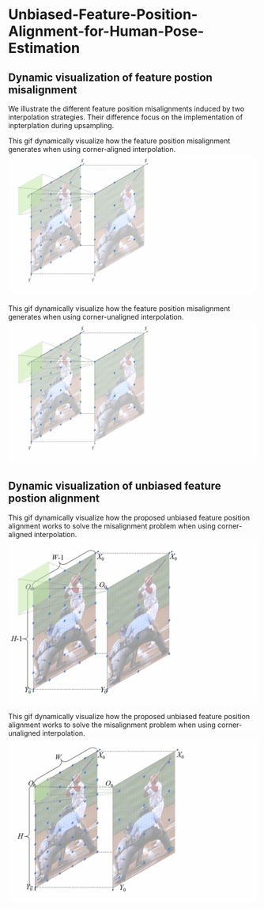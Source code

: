 # Unbiased-Feature-Position-Alignment-for-Human-Pose-Estimation




## Dynamic visualization of feature postion misalignment
We illustrate the different feature position misalignments induced by two interpolation strategies. Their difference focus on the implementation of inpterplation during upsampling.

This gif dynamically visualize how the feature position misalignment generates when using corner-aligned interpolation.
![misalignment using corner-aligned interpolation](mialignment_aligned_interpolation.gif)

This gif dynamically visualize how the feature position misalignment generates when using corner-unaligned interpolation.
![misalignment using corner-unaligned interpolation](mialignment_unaligned_interpolation.gif)

## Dynamic visualization of unbiased feature postion alignment
This gif dynamically visualize how the proposed unbiased feature position alignment works to solve the misalignment problem when using corner-aligned interpolation.
![alignment using corner-aligned interpolation](alignment_corner.gif)

This gif dynamically visualize how the proposed unbiased feature position alignment works to solve the misalignment problem when using corner-unaligned interpolation.
![alignment using corner-unaligned interpolation](alignment_uncorner.gif)